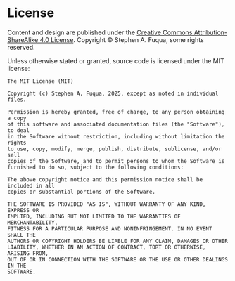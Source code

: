 # License

Content and design are published under the [Creative Commons
Attribution-ShareAlike 4.0
License](https://creativecommons.org/licenses/by-sa/4.0/). Copyright © Stephen
A. Fuqua, some rights reserved.

Unless otherwise stated or granted, source code is licensed under the MIT license:

    The MIT License (MIT)

    Copyright (c) Stephen A. Fuqua, 2025, except as noted in individual files.

    Permission is hereby granted, free of charge, to any person obtaining a copy
    of this software and associated documentation files (the "Software"), to deal
    in the Software without restriction, including without limitation the rights
    to use, copy, modify, merge, publish, distribute, sublicense, and/or sell
    copies of the Software, and to permit persons to whom the Software is
    furnished to do so, subject to the following conditions:

    The above copyright notice and this permission notice shall be included in all
    copies or substantial portions of the Software.

    THE SOFTWARE IS PROVIDED "AS IS", WITHOUT WARRANTY OF ANY KIND, EXPRESS OR
    IMPLIED, INCLUDING BUT NOT LIMITED TO THE WARRANTIES OF MERCHANTABILITY,
    FITNESS FOR A PARTICULAR PURPOSE AND NONINFRINGEMENT. IN NO EVENT SHALL THE
    AUTHORS OR COPYRIGHT HOLDERS BE LIABLE FOR ANY CLAIM, DAMAGES OR OTHER
    LIABILITY, WHETHER IN AN ACTION OF CONTRACT, TORT OR OTHERWISE, ARISING FROM,
    OUT OF OR IN CONNECTION WITH THE SOFTWARE OR THE USE OR OTHER DEALINGS IN THE
    SOFTWARE.
